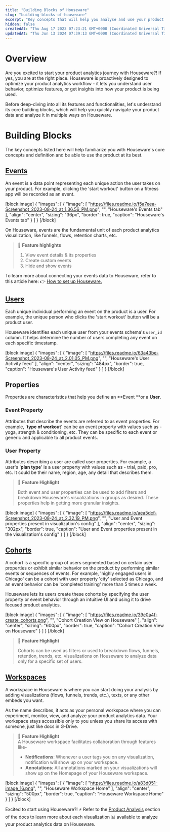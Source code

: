 ```yaml
---
title: "Building Blocks of Houseware"
slug: "building-blocks-of-houseware"
excerpt: "Key concepts that will help you analyse and use your product data on Houseware"
hidden: false
createdAt: "Thu Aug 17 2023 07:23:21 GMT+0000 (Coordinated Universal Time)"
updatedAt: "Thu Jun 13 2024 07:39:13 GMT+0000 (Coordinated Universal Time)"
---
```

# Overview

Are you excited to start your product analytics journey with Houseware?! If yes, you are at the right place. Houseware is proactively designed to optimize your product analytics workflow - it lets you understand user behavior, optimize features, or get insights into how your product is being used. 

Before deep-diving into all its features and functionalities, let's understand its core building blocks, which will help you quickly navigate your product data and analyze it in multiple ways on Houseware. 

# Building Blocks

The key concepts listed here will help familiarize you with Houseware's core concepts and definition and be able to use the product at its best.

## [Events](https://docs.houseware.io/docs/events)

An event is a data point representing each unique action the user takes on your product. For example, clicking the 'start workout' button on a fitness app will be recorded as an event. 

[block:image]
{
  "images": [
    {
      "image": [
        "https://files.readme.io/f5a7eea-Screenshot_2023-08-24_at_1.36.56_PM.png",
        "",
        "Houseware's Events tab"
      ],
      "align": "center",
      "sizing": "36px",
      "border": true,
      "caption": "Houseware's Events tab"
    }
  ]
}
[/block]


On Houseware, events are the fundamental unit of each product analytics visualization, like funnels, flows, retention charts, etc.

> 🌟 **Feature highlights**
> 
> 1. View event details & its properties
> 2. Create custom events
> 3. Hide and show events

To learn more about connecting your events data to Houseware, refer to this article here: :point_right: [How to set up Houseware.](https://docs.houseware.io/docs/how-to-connect-your-product-data-to-houseware#step-by-step-guide)

## [Users](https://docs.houseware.io/docs/users)

Each unique individual performing an event on the product is a user. For example, the unique person who clicks the 'start workout' button will be a product user.

Houseware identifies each unique user from your events schema's `user_id` column. It helps determine the number of users completing any event on each specific timestamp.

[block:image]
{
  "images": [
    {
      "image": [
        "https://files.readme.io/63a43be-Screenshot_2023-08-24_at_2.01.05_PM.png",
        "",
        "Houseware's User Activity feed"
      ],
      "align": "center",
      "sizing": "484px",
      "border": true,
      "caption": "Houseware's User Activity feed"
    }
  ]
}
[/block]


## Properties

Properties are characteristics that help you define an **Event **or a **User**.

### Event Property

Attributes that describe the events are referred to as event properties. For example, '**type of workout**' can be an event property with values such as - yoga, strength & conditioning, etc. They can be specific to each event or generic and applicable to all product events.

### User Property

Attributes describing a user are called user properties. For example, a user's '**plan type**' is a user property with values such as - trial, paid, pro, etc. It could be their name, region, age, any detail that describes them.

> 🌟 **Feature Highlight**
> 
> Both event and user properties can be used to add filters and breakdown Houseware's visualizations in groups as desired. These properties help in getting more granular insights.

[block:image]
{
  "images": [
    {
      "image": [
        "https://files.readme.io/aea5dcf-Screenshot_2023-08-24_at_2.32.19_PM.png",
        "",
        "User and Event properties present in visualization's config"
      ],
      "align": "center",
      "sizing": "302px",
      "border": true,
      "caption": "User and Event properties present in the visualization's config"
    }
  ]
}
[/block]


## [Cohorts](https://docs.houseware.io/docs/cohorts)

A cohort is a specific group of users segmented based on certain user properties or exhibit similar behavior on the product by performing similar events or sequences of events. For example, 'highly engaged users in Chicago' can be a cohort with user property 'city' selected as Chicago, and an event behavior can be 'completed training' more than 5 times a week.

Houseware lets its users create these cohorts by specifying the user property or event behavior through an intuitive UI and using it to drive focused product analytics.

[block:image]
{
  "images": [
    {
      "image": [
        "https://files.readme.io/39e0a4f-create_cohorts.png",
        "",
        "Cohort Creation View on Houseware"
      ],
      "align": "center",
      "sizing": "600px",
      "border": true,
      "caption": "Cohort Creation View on Houseware"
    }
  ]
}
[/block]


> 🌟 **Feature Highlight**
> 
> Cohorts can be used as filters or used to breakdown flows, funnels, retention, trends, etc. visualizations on Houseware to analyze data only for a specific set of users.

## [Workspaces](https://docs.houseware.io/docs/how-to-create-your-workspace)

A workspace in Houseware is where you can start doing your analysis by adding visualizations (flows, funnels, trends, etc.), texts, or any other embeds you want.

As the name describes, it acts as your personal workspace where you can experiment, monitor, view, and analyze your product analytics data. Your workspace stays accessible only to you unless you share its access with someone, just like docs in G-Drive.

> 🌟 **Feature Highlight**  
> A Houseware workspace facilitates collaboration through features like-
> 
> - **Notifications**: Whenever a user tags you on any visualization, notification will show up on your workspace.
> - **Annotations**: All annotations marked on your visualizations will show up on the Homepage of your Houseware workspace.

[block:image]
{
  "images": [
    {
      "image": [
        "https://files.readme.io/a83d051-image_16.png",
        "",
        "Houseware Workspace Home"
      ],
      "align": "center",
      "sizing": "500px",
      "border": true,
      "caption": "Houseware Workspace Home"
    }
  ]
}
[/block]


Excited to start using Houseware?! :zap: Refer to the [Product Analysis](https://docs.houseware.io/docs/funnels) section of the docs to learn more about each visualization :bar_chart: available to analyze your product analytics data on Houseware.
